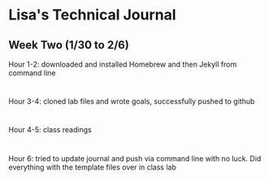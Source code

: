 # Lisa's Technical Journal

## Week Two (1/30 to 2/6)

Hour 1-2: downloaded and installed Homebrew and then Jekyll from command line
#
Hour 3-4: cloned lab files and wrote goals, successfully pushed to github
#
Hour 4-5: class readings
#
Hour 6: tried to update journal and push via command line with no luck. Did everything with the template files over in class lab

